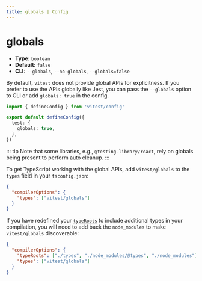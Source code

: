 ```yaml
---
title: globals | Config
---
```


# globals

- **Type:** `boolean`
- **Default:** `false`
- **CLI:** `--globals`, `--no-globals`, `--globals=false`

By default, `vitest` does not provide global APIs for explicitness. If you prefer to use the APIs globally like Jest, you can pass the `--globals` option to CLI or add `globals: true` in the config.

```ts
import { defineConfig } from 'vitest/config'

export default defineConfig({
  test: {
    globals: true,
  },
})
```

::: tip
Note that some libraries, e.g., `@testing-library/react`, rely on globals being present to perform auto cleanup.
:::

To get TypeScript working with the global APIs, add `vitest/globals` to the `types` field in your `tsconfig.json`:

```json [tsconfig.json]
{
  "compilerOptions": {
    "types": ["vitest/globals"]
  }
}
```

If you have redefined your [`typeRoots`](https://www.typescriptlang.org/tsconfig/#typeRoots) to include additional types in your compilation, you will need to add back the `node_modules` to make `vitest/globals` discoverable:

```json [tsconfig.json]
{
  "compilerOptions": {
    "typeRoots": ["./types", "./node_modules/@types", "./node_modules"],
    "types": ["vitest/globals"]
  }
}
```
